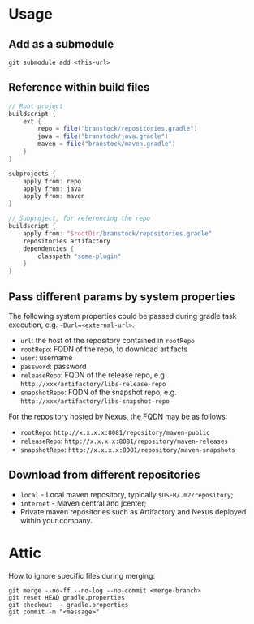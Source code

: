 # Usage

## Add as a submodule

```
git submodule add <this-url>
```

## Reference within build files

```gradle
// Root project
buildscript {
    ext {
        repo = file("branstock/repositories.gradle")
        java = file("branstock/java.gradle")
        maven = file("branstock/maven.gradle")
    }
}

subprojects {
    apply from: repo
    apply from: java
    apply from: maven
}

// Subproject, for referencing the repo
buildscript {
    apply from: "$rootDir/branstock/repositories.gradle"
    repositories artifactory
    dependencies {
        classpath "some-plugin"
    }
}
```

## Pass different params by system properties

The following system properties could be passed during gradle task execution, e.g. `-Durl=<external-url>`.

* `url`: the host of the repository contained in `rootRepo`
* `rootRepo`: FQDN of the repo, to download artifacts
* `user`: username
* `password`: password
* `releaseRepo`: FQDN of the release repo, e.g. `http://xxx/artifactory/libs-release-repo`
* `snapshotRepo`: FQDN of the snapshot repo, e.g. `http://xxx/artifactory/libs-snapshot-repo`

For the repository hosted by Nexus, the FQDN may be as follows:

* `rootRepo`: `http://x.x.x.x:8081/repository/maven-public`
* `releaseRepo`: `http://x.x.x.x:8081/repository/maven-releases`
* `snapshotRepo`: `http://x.x.x.x:8081/repository/maven-snapshots`

## Download from different repositories

* `local` - Local maven repository, typically `$USER/.m2/repository`;
* `internet` - Maven central and jcenter;
* Private maven repositories such as Artifactory and Nexus deployed within your company. 

# Attic

How to ignore specific files during merging:

```
git merge --no-ff --no-log --no-commit <merge-branch>
git reset HEAD gradle.properties
git checkout -- gradle.properties
git commit -m "<message>"
```
